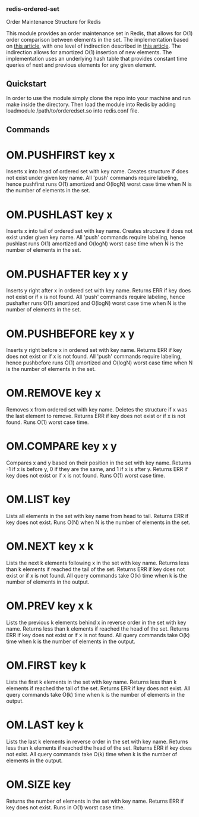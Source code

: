 ### redis-ordered-set
Order Maintenance Structure for Redis

This module provides an order maintenance set in Redis, that allows for O(1) order comparison between elements in the set. The implementation based on <a href="http://erikdemaine.org/papers/DietzSleator_ESA2002/paper.pdf">this article</a>, with one level of indirection described in <a href="https://www.cs.cmu.edu/~sleator/papers/maintaining-order.pdf">this article</a>. The indirection allows for amortized O(1) insertion of new elements. The implementation uses an underlying hash table that provides constant time queries of next and previous elements for any given element.

## Quickstart

In order to use the module simply clone the repo into your machine and run make inside the directory. Then load the module into Redis by adding loadmodule /path/to/orderedset.so into redis.conf file.

## Commands

# OM.PUSHFIRST key x

Inserts x into head of ordered set with key name. Creates structure if does not exist under given key name. All 'push' commands require labeling, hence pushfirst runs O(1) amortized and O(logN) worst case time when N is the number of elements in the set.

# OM.PUSHLAST key x

Inserts x into tail of ordered set with key name. Creates structure if does not exist under given key name. All 'push' commands require labeling, hence pushlast runs O(1) amortized and O(logN) worst case time when N is the number of elements in the set.

# OM.PUSHAFTER key x y

Inserts y right after x in ordered set with key name. Returns ERR if key does not exist or if x is not found. All 'push' commands require labeling, hence pushafter runs O(1) amortized and O(logN) worst case time when N is the number of elements in the set.

# OM.PUSHBEFORE key x y

Inserts y right before x in ordered set with key name. Returns ERR if key does not exist or if x is not found. All 'push' commands require labeling, hence pushbefore runs O(1) amortized and O(logN) worst case time when N is the number of elements in the set.

# OM.REMOVE key x

Removes x from ordered set with key name. Deletes the structure if x was the last element to remove. Returns ERR if key does not exist or if x is not found. Runs O(1) worst case time.

# OM.COMPARE key x y

Compares x and y based on their position in the set with key name. Returns -1 if x is before y, 0 if they are the same, and 1 if x is after y. Returns ERR if key does not exist or if x is not found. Runs O(1) worst case time.

# OM.LIST key

Lists all elements in the set with key name from head to tail. Returns ERR if key does not exist. Runs O(N) when N is the number of elements in the set.

# OM.NEXT key x k

Lists the next k elements following x in the set with key name. Returns less than k elements if reached the tail of the set. Returns ERR if key does not exist or if x is not found. All query commands take O(k) time when k is the number of elements in the output.

# OM.PREV key x k

Lists the previous k elements behind x in reverse order in the set with key name. Returns less than k elements if reached the head of the set. Returns ERR if key does not exist or if x is not found. All query commands take O(k) time when k is the number of elements in the output.

# OM.FIRST key k

Lists the first k elements in the set with key name. Returns less than k elements if reached the tail of the set. Returns ERR if key does not exist. All query commands take O(k) time when k is the number of elements in the output.

# OM.LAST key k

Lists the last k elements in reverse order in the set with key name. Returns less than k elements if reached the head of the set. Returns ERR if key does not exist. All query commands take O(k) time when k is the number of elements in the output.

# OM.SIZE key

Returns the number of elements in the set with key name. Returns ERR if key does not exist. Runs in O(1) worst case time.
